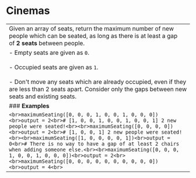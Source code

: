 # Cinemas

|                                                                                                                                                                                                                                                                                                                                                                                                                                                                                                                          |
| ------------------------------------------------------------------------------------------------------------------------------------------------------------------------------------------------------------------------------------------------------------------------------------------------------------------------------------------------------------------------------------------------------------------------------------------------------------------------------------------------------------------------ |
| Given an array of seats, return the maximum number of new people which can be seated, as long as there is at least a gap of **2 seats** between people.                                                                                                                                                                                                                                                                                                                                                                  |
| - Empty seats are given as `0`.<br>    <br>- Occupied seats are given as `1`.<br>    <br>- Don't move any seats which are already occupied, even if they are less than 2 seats apart. Consider only the gaps between new seats and existing seats.                                                                                                                                                                                                                                                                       |
| ### **Examples**                                                                                                                                                                                                                                                                                                                                                                                                                                                                                                         |
| ```<br>maximumSeating([0, 0, 0, 1, 0, 0, 1, 0, 0, 0])<br>output = 2<br># [1, 0, 0, 1, 0, 0, 1, 0, 0, 1] 2 new people were seated!<br><br>maximumSeating([0, 0, 0, 0])<br>output = 2<br># [1, 0, 0, 1] 2 new people were seated!<br><br>maximumSeating([1, 0, 0, 0, 0, 1])<br>output = 0<br># There is no way to have a gap of at least 2 chairs when adding someone else.<br><br>maximumSeating([0, 0, 0, 1, 0, 0, 1, 0, 0, 0])<br>output = 2<br><br>maximumSeating([0, 0, 0, 0, 0, 0, 0, 0, 0, 0])<br>output = 4<br>``` |
